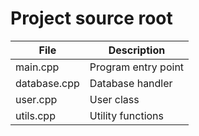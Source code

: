 # Project source root

| File         | Description         |
| ------------ | ------------------- |
| main.cpp     | Program entry point |
| database.cpp | Database handler    |
| user.cpp     | User class          |
| utils.cpp    | Utility functions   |
